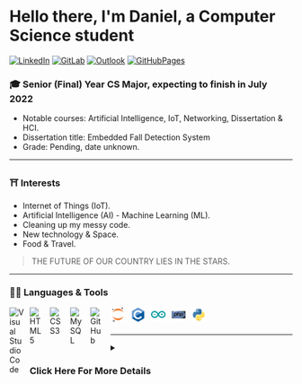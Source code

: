 # Hello there, I'm Daniel, a Computer Science student
[![LinkedIn](https://img.shields.io/badge/LinkedIn-blue?style=for-the-badge&logo=linkedin&logoColor=white)](https://www.linkedin.com/in/danieltangeuw/)
[![GitLab](https://img.shields.io/badge/gitlab%20ci-%23181717.svg?style=for-the-badge&logo=gitlab&logoColor=white)](https://git.ysjcs.net:8888/daniel.tang)
[![Outlook](https://img.shields.io/badge/Microsoft_Outlook-0078D4?style=for-the-badge&logo=microsoft-outlook&logoColor=white)](mailto:daneiltang1999uk@outlook.com)
[![GitHubPages](https://img.shields.io/badge/website-000000?style=for-the-badge&logo=About.me&logoColor=white)](https://ramposa.github.io/danieltang.github-io/)
<!-- [![]()]() -->
### 🎓 Senior (Final) Year CS Major, expecting to finish in July 2022
* Notable courses: Artificial Intelligence, IoT, Networking, Dissertation & HCI.
* Dissertation title: Embedded Fall Detection System
* Grade: Pending, date unknown.
<!--* Dissertation: Embedded Fall Detection Systems.-->

---

### ⛩ Interests 
* Internet of Things (IoT).
* Artificial Intelligence (AI) - Machine Learning (ML).
* Cleaning up my messy code.
* New technology & Space.
* Food & Travel.
> THE FUTURE OF OUR COUNTRY LIES IN THE STARS.
---

### 👨‍💻 Languages & Tools 
<img align="left" alt="Visual Studio Code" width="26px" src="https://cdn.jsdelivr.net/gh/devicons/devicon/icons/vscode/vscode-original.svg" style="padding-right:10px;" />
<img align="left" alt="HTML5" width="26px" src="https://cdn.jsdelivr.net/gh/devicons/devicon/icons/html5/html5-original.svg" style="padding-right:10px;" />
<img align="left" alt="CSS3" width="26px" src="https://cdn.jsdelivr.net/gh/devicons/devicon/icons/css3/css3-original.svg" style="padding-right:10px;" />
<img align="left" alt="MySQL" width="26px" src="https://cdn.jsdelivr.net/gh/devicons/devicon/icons/mysql/mysql-original.svg" style="padding-right:10px;" />
<img align="left" alt="GitHub" width="26px" src="https://user-images.githubusercontent.com/3369400/139447912-e0f43f33-6d9f-45f8-be46-2df5bbc91289.png" style="padding-right:10px;" />
<img align="left" alt="Jupyter Notebook" width="26px" src="https://github.com/devicons/devicon/blob/master/icons/jupyter/jupyter-original.svg" style="padding-right:10px;" />
<img align="left" alt="C Programming" width="26px" src="https://github.com/devicons/devicon/blob/master/icons/c/c-original.svg" style="padding-right:10px;" />
<img align="left" alt="Arduino" width="26px" src="https://github.com/devicons/devicon/blob/master/icons/arduino/arduino-original.svg" style="padding-right:10px;" />
<img align="left" alt="PHP" width="26px" src="https://github.com/devicons/devicon/blob/master/icons/php/php-original.svg" style="padding-right:10px;" />
<img align="left" alt="Python" width="26px" src="https://github.com/devicons/devicon/blob/master/icons/python/python-original.svg" style="padding-right:10px;" />
<!-- <img align="left" alt="" width="26px" src="" style="padding-right:10px;" /> -->
<br>
<br>

---

<details>
<summary><h3>Click Here For More Details</h3></summary>
<h4>🛠 My Skills</h4>
<ul>
  <li>📊 Analytical </li>
  <li>📋 Organization</li>
  <li>🛠 Problem Solving</li>
  <li>⏰ Time Management</li>
  <li>💻 Computer Systems</li>
</ul> 
<h4>🔧 My Attributes</h4>
<ul>
  <li>👨🏻‍🔧 Tech nerd</li>
  <li>🖊️ Creative</li>
  <li>📱 Passion for Computers & Tech</li>
</ul> 
<h4>📈 My goals</h4>
<ol>
  <li>My drive is to change the world for a more efficient and how we can capture data using IoT equipment and its sensors to make life easier to live and reduce the cost of upkeep.</li>
  <li>I want to continue to learn new and old skills, techniques and knowledge and to understand what are my skills and how I can strive to be a more successful version of myself</li>
  <li>I've gained technical knowledge and practical skills from universities and colleges to understand programming languages such as C#, C++, and Java and software tools to develop, alongside I have gained networking skills which allow me to create a simulated network and use Wireshark on virtual machines. I am still developing my mathematical skills, data analytics, and data presentation to become more successful.</li>
</ol> 
<h4>🗂 My Noteable Repositories</h4>
<ul>
  <li><a href="https://github.com/Ramposa/Jupyter-Notebook-Repository">Artificial Intelligence</a></li>
  <li><a href="https://github.com/Ramposa/YAM.github-io">Web Dev: Databases, PHP, SQL</a></li>
  <li><a href="https://github.com/Ramposa/Simple-Neural-Network-Digits">Simple Neural Network MNIST</a></li>
  <li><a href="https://github.com/Ramposa/C-Programming-Repository">C Programming</a></li>
  <li><a href="https://github.com/Ramposa/danieltang.github-io">My current website</a></li>
  <!-- <li><a href="url">link text</a></li> -->
</ul> 

### GitHub Readme Stats
<img align="left" alt="Ramposa's GitHub Stats" src="https://github-readme-stats.vercel.app/api?username=Ramposa&show_icons=true&theme=tokyonight"/>
<br>
<img align="left" alt="Ramposa's GitHub Stats" src="https://github-readme-stats.vercel.app/api/top-langs/?username=Ramposa&layout=compact&theme=tokyonight"/>
<br>
</details>
<!-- https://dev.to/envoy_/150-badges-for-github-pnk -->
